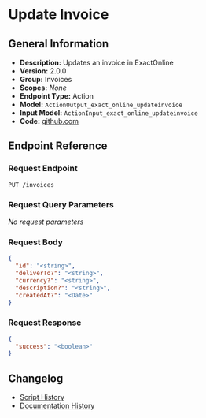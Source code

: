 <!-- BEGIN GENERATED CONTENT -->
# Update Invoice

## General Information

- **Description:** Updates an invoice in ExactOnline
- **Version:** 2.0.0
- **Group:** Invoices
- **Scopes:** _None_
- **Endpoint Type:** Action
- **Model:** `ActionOutput_exact_online_updateinvoice`
- **Input Model:** `ActionInput_exact_online_updateinvoice`
- **Code:** [github.com](https://github.com/NangoHQ/integration-templates/tree/main/integrations/exact-online/actions/update-invoice.ts)


## Endpoint Reference

### Request Endpoint

`PUT /invoices`

### Request Query Parameters

_No request parameters_

### Request Body

```json
{
  "id": "<string>",
  "deliverTo?": "<string>",
  "currency?": "<string>",
  "description?": "<string>",
  "createdAt?": "<Date>"
}
```

### Request Response

```json
{
  "success": "<boolean>"
}
```

## Changelog

- [Script History](https://github.com/NangoHQ/integration-templates/commits/main/integrations/exact-online/actions/update-invoice.ts)
- [Documentation History](https://github.com/NangoHQ/integration-templates/commits/main/integrations/exact-online/actions/update-invoice.md)

<!-- END  GENERATED CONTENT -->

